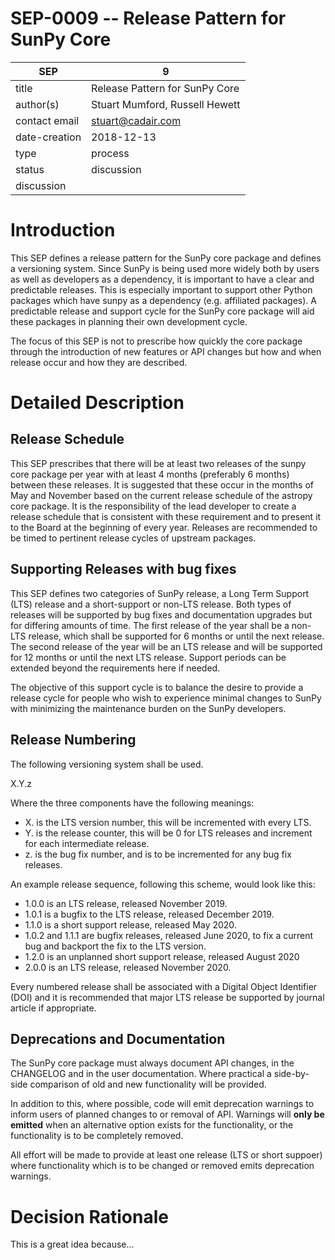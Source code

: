 # SEP-0009 -- Release Pattern for SunPy Core

| SEP           | 9                              |
|---------------|--------------------------------|
| title         | Release Pattern for SunPy Core |
| author(s)     | Stuart Mumford, Russell Hewett |
| contact email | stuart@cadair.com              |
| date-creation | 2018-12-13                     |
| type          | process                        |
| status        | discussion                     |
| discussion    |                                |

# Introduction

This SEP defines a release pattern for the SunPy core package and
defines a versioning system. Since SunPy is being used more widely both by
users as well as developers as a dependency, it is important to have a clear
and predictable releases.  This is especially important to support other
Python packages which have sunpy as a dependency (e.g. affiliated packages).
A predictable release and support cycle for the SunPy core package will aid
these packages in planning their own development cycle.

The focus of this SEP is not to prescribe how quickly the core package through
the introduction of new features or API changes but how and when release occur
and how they are described.

# Detailed Description

## Release Schedule

This SEP prescribes that there will be at least two releases of the sunpy core
package per year with at least 4 months (preferably 6 months) between these
releases. It is suggested that these occur in the months of May and
November based on the current release schedule of the astropy core package. It
is the responsibility of the lead developer to create a release schedule that
is consistent with these requirement and to present it to the Board at the
beginning of every year.  Releases are recommended to be timed to pertinent
release cycles of upstream packages.

## Supporting Releases with bug fixes

This SEP defines two categories of SunPy release, a Long
Term Support (LTS) release and a short-support or non-LTS release. Both types of
releases will be supported by bug fixes and documentation upgrades but for
differing amounts of time. The first release
of the year shall be a non-LTS release, which shall be supported
for 6 months or until the next release. The second release of the year
will be an LTS release and will be supported for 12 months or until
the next LTS release. Support periods can be extended beyond the requirements
here if needed.

The objective of this support cycle is to balance the desire to provide a
release cycle for people who wish to experience minimal changes to SunPy with
minimizing the maintenance burden on the SunPy developers.

## Release Numbering

The following versioning system shall be used.

X.Y.z

Where the three components have the following meanings:

* X. is the LTS version number, this will be incremented with every LTS.
* Y. is the release counter, this will be 0 for LTS releases and increment for each intermediate release.
* z. is the bug fix number, and is to be incremented for any bug fix releases.

An example release sequence, following this scheme, would look like this:

* 1.0.0 is an LTS release, released November 2019.
* 1.0.1 is a bugfix to the LTS release, released December 2019.
* 1.1.0 is a short support release, released May 2020.
* 1.0.2 and 1.1.1 are bugfix releases, released June 2020, to fix a current bug and backport the fix to the LTS version.
* 1.2.0 is an unplanned short support release, released August 2020
* 2.0.0 is an LTS release, released November 2020.

Every numbered release shall be associated with a Digital Object Identifier
(DOI) and it is recommended that major LTS release be supported by journal
article if appropriate. 

## Deprecations and Documentation

The SunPy core package must always document API changes, in the CHANGELOG and in
the user documentation. Where practical a side-by-side comparison of old and new
functionality will be provided.

In addition to this, where possible, code will emit deprecation warnings
to inform users of planned changes to or removal of API. Warnings will **only be
emitted** when an alternative option exists for the functionality, or the
functionality is to be completely removed.

All effort will be made to provide at least one release (LTS or short suppoer)
where functionality which is to be changed or removed emits
deprecation warnings.


# Decision Rationale
This is a great idea because...
